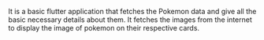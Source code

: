 It is a basic flutter application that fetches the Pokemon data and give all the basic necessary details about them.
It fetches the images from the internet to display the image of pokemon on their respective cards.
